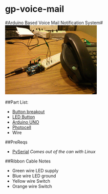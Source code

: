 gp-voice-mail
=============

#Arduino Based Voice Mail Notification System#
![gp-voice-mail prototype](images/prototype_mark1.jpg "Mark 1")


##Part List:
- [Button breakout](https://www.sparkfun.com/products/10467)
- [LED Button](https://www.sparkfun.com/products/10442)
- [Arduino UNO](https://www.sparkfun.com/products/11224)
- [Photocell](https://www.sparkfun.com/products/9088)
- Wire
	
	
##PreReqs
- [PySerial](https://pypi.python.org/pypi/pyserial) *Comes out of the can with Linux*

	
##Ribbon Cable Notes

- Green wire LED supply
- Blue wire LED ground
- Yellow wire Switch
- Orange wire Switch
